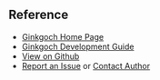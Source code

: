 ## Reference
* [Ginkgoch Home Page](https://ginkgoch.com)
* [Ginkgoch Development Guide](https://ginkgoch.com/guide)
* [View on Github](https://github.com/ginkgoch/node-map)
* [Report an Issue](https://github.com/ginkgoch/node-map/issues) or [Contact Author](mailto:ginkgoch@outlook.com)